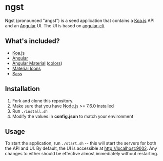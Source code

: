 # ngst

Ngst (pronounced "angst") is a seed application that contains a [Koa.js](http://koajs.com/) API and an [Angular](https://angular.io) UI.  The UI is based on [angular-cli](https://github.com/angular/angular-cli).

## What's included?

* [Koa.js](http://koajs.com/)
* [Angular](https://angular.io)
* [Angular Material](https://material.angular.io) ([colors](https://material.io/guidelines/style/color.html))
* [Material Icons](https://material.io/icons/)
* [Sass](http://sass-lang.com/)

## Installation

1. Fork and clone this repository.
1. Make sure that you have [Node.js](https://nodejs.org) >= 7.6.0 installed
1. Run `./install.sh`
1. Modify the values in **config.json** to match your environment

## Usage

To start the application, run `./start.sh` -- this will start the servers for both the API and UI. By default, the UI is accessible at [http://localhost:9002](http://localhost:9002). Any changes to either should be effective almost immediately without restarting.